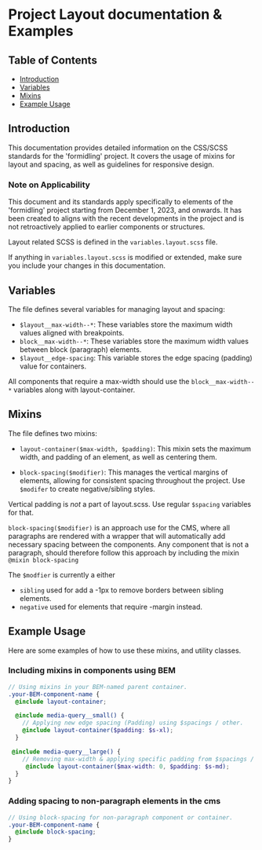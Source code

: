 # Project Layout documentation & Examples

## Table of Contents

- [Introduction](#introduction)
- [Variables](#variables)
- [Mixins](#mixins)
- [Example Usage](#example-usage)

## Introduction

This documentation provides detailed information on the CSS/SCSS standards for
the 'formidling' project. It covers the usage of mixins for layout and spacing,
as well as guidelines for responsive design.

### Note on Applicability

This document and its standards apply specifically to elements of the
'formidling' project starting from December 1, 2023, and onwards. It has been
created to aligns with the recent developments in the project and is not
retroactively applied to earlier components or structures.

Layout related SCSS is defined in the `variables.layout.scss` file.

If anything in `variables.layout.scss` is modified or extended, make sure you
include your changes in this documentation.

## Variables

The file defines several variables for managing layout and spacing:

- `$layout__max-width--*`: These variables store the maximum width values
aligned with breakpoints.
- `block__max-width--*`: These variables store the maximum width values
between block (paragraph) elements.
- `$layout__edge-spacing`: This variable stores the edge spacing (padding)
value for containers.

All components that require a max-width should use the `block__max-width--*`
variables along with layout-container.

## Mixins

The file defines two mixins:

- `layout-container($max-width, $padding)`: This mixin sets the maximum width,
 and padding of an element, as well as centering them.

- `block-spacing($modifier)`: This manages the vertical margins of
elements, allowing for consistent spacing throughout the project. Use `$modifer`
to create negative/sibling styles.

Vertical padding is _not_ a part of layout.scss. Use regular `$spacing`
variables for that.

`block-spacing($modifier)` is an approach use for the CMS, where all
paragraphs are rendered with a wrapper that will automatically add necessary
spacing between the components. Any component that is not a paragraph, should
therefore follow this approach by including the mixin `@mixin block-spacing`

The `$modfier` is currently a either

- `sibling` used for add a -1px to remove borders between sibling elements.
- `negative` used for elements that require -margin instead.

## Example Usage

Here are some examples of how to use these mixins, and utility classes.

### Including mixins in components using BEM

```scss
// Using mixins in your BEM-named parent container.
.your-BEM-component-name {
  @include layout-container;

  @include media-query__small() {
    // Applying new edge spacing (Padding) using $spacings / other.
    @include layout-container($padding: $s-xl);
  }

 @include media-query__large() {
    // Removing max-width & applying specific padding from $spacings / other
     @include layout-container($max-width: 0, $padding: $s-md);
  }
}
```

### Adding spacing to non-paragraph elements in the cms

```scss
// Using block-spacing for non-paragraph component or container.
.your-BEM-component-name {
  @include block-spacing;
}
```
